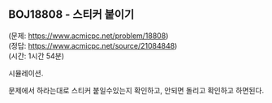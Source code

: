 ## BOJ18808 - 스티커 붙이기  
(문제: https://www.acmicpc.net/problem/18808)  
(정답: https://www.acmicpc.net/source/21084848)  
(시간: 1시간 54분)  

시뮬레이션.  

문제에서 하라는대로 스티커 붙일수있는지 확인하고, 안되면 돌리고 확인하고 하면된다.